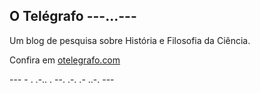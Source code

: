 ## O Telégrafo ---...---

Um blog de pesquisa sobre História e Filosofia da Ciência.

Confira em [otelegrafo.com](https://otelegrafo.com/)

--- - . .-.. . --. .-. .- ..-. ---
